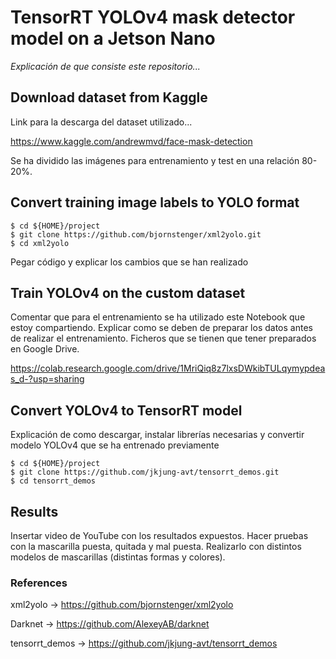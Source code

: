 # TensorRT YOLOv4 mask detector model on a Jetson Nano
_Explicación de que consiste este repositorio..._

## Download dataset from Kaggle

Link para la descarga del dataset utilizado...

https://www.kaggle.com/andrewmvd/face-mask-detection

Se ha dividido las imágenes para entrenamiento y test en una relación 80-20%.

## Convert training image labels to YOLO format

```shell
$ cd ${HOME}/project
$ git clone https://github.com/bjornstenger/xml2yolo.git
$ cd xml2yolo
```

Pegar código y explicar los cambios que se han realizado

## Train YOLOv4 on the custom dataset

Comentar que para el entrenamiento se ha utilizado este Notebook que estoy compartiendo. Explicar como se deben de preparar los datos antes de realizar el entrenamiento. Ficheros que se tienen que tener preparados en Google Drive.

https://colab.research.google.com/drive/1MriQiq8z7lxsDWkibTULqymypdeas_d-?usp=sharing

## Convert YOLOv4 to TensorRT model

Explicación de como descargar, instalar librerías necesarias y convertir modelo YOLOv4 que se ha entrenado previamente

```shell
$ cd ${HOME}/project
$ git clone https://github.com/jkjung-avt/tensorrt_demos.git
$ cd tensorrt_demos
```

## Results

Insertar video de YouTube con los resultados expuestos. Hacer pruebas con la mascarilla puesta, quitada y mal puesta. Realizarlo con distintos modelos de mascarillas (distintas formas y colores).

### References

xml2yolo -> https://github.com/bjornstenger/xml2yolo

Darknet -> https://github.com/AlexeyAB/darknet

tensorrt_demos -> https://github.com/jkjung-avt/tensorrt_demos